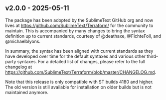 v2.0.0 - 2025-05-11
-------------------

The package has been adopted by the SublimeText GitHub org and now lives at
<https://github.com/SublimeText/Terraform/> for the community to maintain.
This is accompanied by many changes
to bring the syntax definition up to current standards,
courtesy of @deathaxe, @FichteFoll, and @michaelblyons.

In summary, the syntax has been aligned with current standards
as they have developed over time for the default syntaxes
and various other third-party syntaxes.
For a detailed list of changes,
please refer to the full changelog at
<https://github.com/SublimeText/Terraform/blob/master/CHANGELOG.md>.

Note that this release is only compatible with ST builds 4180 and higher.
The old version is still available for installation on older builds
but is not maintained anymore.

